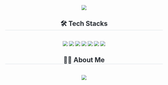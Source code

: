 <div align= "center">
    <img src="https://capsule-render.vercel.app/api?type=soft&color=FFBE98&height=120&text=TKyungE&animation=&fontColor=000000&fontSize=60" />
    </div>
    <div align= "center">
    <h2 style="border-bottom: 1px solid #d8dee4; color: #282d33;"> 🛠️ Tech Stacks </h2> <br> 
    <div style="margin: 0 auto; text-align: center;" align= "center"> <img src="https://img.shields.io/badge/C-A8B9CC?style=flat-square&logo=C&logoColor=white">
          <img src="https://img.shields.io/badge/C++-00599C?style=flat-square&logo=C%2B%2B&logoColor=white">
        <img src="https://img.shields.io/badge/Visual Studio-5C2D91?style=flat-square&logo=Visual Studio&logoColor=white"/>
          <img src="https://img.shields.io/badge/HTML5-E34F26?style=flat-square&logo=HTML5&logoColor=white">
          <img src="https://img.shields.io/badge/Javascript-F7DF1E?style=flat-square&logo=Javascript&logoColor=white">
          <img src="https://img.shields.io/badge/CSS3-1572B6?style=flat-square&logo=CSS3&logoColor=white">
            <img src="https://img.shields.io/badge/Node.js-339933?style=flat-square&logo=Node.js&logoColor=white">
          </div>
    </div>
<div align= "center">
    <h2 style="border-bottom: 1px solid #d8dee4; color: #282d33;"> 🧑‍💻 About Me </h2> <br> 
    <div align= "center"> <a href=https://www.notion.so/da63919b22eb493fa868d7392cee0b29> <img src="https://img.shields.io/badge/Notion-000000?style=flat-square&logo=Notion&logoColor=white&link=https://www.notion.so/da63919b22eb493fa868d7392cee0b29"> </a>
          </div>  <br> 
    <div align= "center">  </div> 
    </div>

